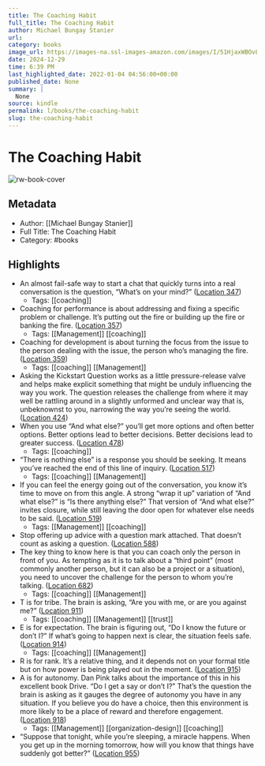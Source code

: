 ```yaml
---
title: The Coaching Habit
full_title: The Coaching Habit
author: Michael Bungay Stanier
url: 
category: books
image_url: https://images-na.ssl-images-amazon.com/images/I/51HjaxWBOvL._SL200_.jpg
date: 2024-12-29
time: 6:39 PM
last_highlighted_date: 2022-01-04 04:56:00+00:00
published_date: None
summary: |
  None
source: kindle
permalink: l/books/the-coaching-habit
slug: the-coaching-habit
---
```

# The Coaching Habit

![rw-book-cover](https://images-na.ssl-images-amazon.com/images/I/51HjaxWBOvL._SL200_.jpg)

## Metadata
- Author: [[Michael Bungay Stanier]]
- Full Title: The Coaching Habit
- Category: #books

## Highlights
- An almost fail-safe way to start a chat that quickly turns into a real conversation is the question, “What’s on your mind?” ([Location 347](https://readwise.io/to_kindle?action=open&asin=B01BUIBBZI&location=347))
    - Tags: [[coaching]] 
- Coaching for performance is about addressing and fixing a specific problem or challenge. It’s putting out the fire or building up the fire or banking the fire. ([Location 357](https://readwise.io/to_kindle?action=open&asin=B01BUIBBZI&location=357))
    - Tags: [[Management]] [[coaching]] 
- Coaching for development is about turning the focus from the issue to the person dealing with the issue, the person who’s managing the fire. ([Location 359](https://readwise.io/to_kindle?action=open&asin=B01BUIBBZI&location=359))
    - Tags: [[coaching]] [[Management]] 
- Asking the Kickstart Question works as a little pressure-release valve and helps make explicit something that might be unduly influencing the way you work. The question releases the challenge from where it may well be rattling around in a slightly unformed and unclear way that is, unbeknownst to you, narrowing the way you’re seeing the world. ([Location 424](https://readwise.io/to_kindle?action=open&asin=B01BUIBBZI&location=424))
- When you use “And what else?” you’ll get more options and often better options. Better options lead to better decisions. Better decisions lead to greater success. ([Location 478](https://readwise.io/to_kindle?action=open&asin=B01BUIBBZI&location=478))
    - Tags: [[coaching]] 
- “There is nothing else” is a response you should be seeking. It means you’ve reached the end of this line of inquiry. ([Location 517](https://readwise.io/to_kindle?action=open&asin=B01BUIBBZI&location=517))
    - Tags: [[coaching]] [[Management]] 
- If you can feel the energy going out of the conversation, you know it’s time to move on from this angle. A strong “wrap it up” variation of “And what else?” is “Is there anything else?” That version of “And what else?” invites closure, while still leaving the door open for whatever else needs to be said. ([Location 519](https://readwise.io/to_kindle?action=open&asin=B01BUIBBZI&location=519))
    - Tags: [[Management]] [[coaching]] 
- Stop offering up advice with a question mark attached. That doesn’t count as asking a question. ([Location 588](https://readwise.io/to_kindle?action=open&asin=B01BUIBBZI&location=588))
- The key thing to know here is that you can coach only the person in front of you. As tempting as it is to talk about a “third point” (most commonly another person, but it can also be a project or a situation), you need to uncover the challenge for the person to whom you’re talking. ([Location 682](https://readwise.io/to_kindle?action=open&asin=B01BUIBBZI&location=682))
    - Tags: [[coaching]] [[Management]] 
- T is for tribe. The brain is asking, “Are you with me, or are you against me?” ([Location 911](https://readwise.io/to_kindle?action=open&asin=B01BUIBBZI&location=911))
    - Tags: [[coaching]] [[Management]] [[trust]] 
- E is for expectation. The brain is figuring out, “Do I know the future or don’t I?” If what’s going to happen next is clear, the situation feels safe. ([Location 914](https://readwise.io/to_kindle?action=open&asin=B01BUIBBZI&location=914))
    - Tags: [[coaching]] [[Management]] 
- R is for rank. It’s a relative thing, and it depends not on your formal title but on how power is being played out in the moment. ([Location 915](https://readwise.io/to_kindle?action=open&asin=B01BUIBBZI&location=915))
- A is for autonomy. Dan Pink talks about the importance of this in his excellent book Drive. “Do I get a say or don’t I?” That’s the question the brain is asking as it gauges the degree of autonomy you have in any situation. If you believe you do have a choice, then this environment is more likely to be a place of reward and therefore engagement. ([Location 918](https://readwise.io/to_kindle?action=open&asin=B01BUIBBZI&location=918))
    - Tags: [[Management]] [[organization-design]] [[coaching]] 
- “Suppose that tonight, while you’re sleeping, a miracle happens. When you get up in the morning tomorrow, how will you know that things have suddenly got better?” ([Location 955](https://readwise.io/to_kindle?action=open&asin=B01BUIBBZI&location=955))


